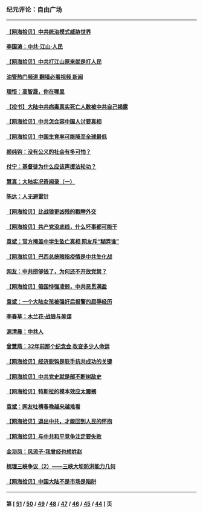 ### 纪元评论：自由广场
---
#### [【网海拾贝】中共统治模式威胁世界](../../pages/nsc993/n12957622.md?05200330) 
#### [李国涛：中共‧江山‧人民](../../pages/nsc993/n12957502.md?05200330) 
#### [【网海拾贝】中共打江山原来就是打人民](../../pages/nsc993/n12954345.md?05200330) 
#### [油管热门频道 翻墙必看视频 新闻](ok?05200330)
#### [理悟：高智晟，你在哪里](../../pages/nsc993/n12953115.md?05200330) 
#### [【投书】大陆中共病毒真实死亡人数被中共自己揭露](../../pages/nsc993/n12953050.md?05200330) 
#### [【网海拾贝】中共怎会容中国人讨要真相](../../pages/nsc993/n12952161.md?05200330) 
#### [【网海拾贝】中国生育率可能降至全球最低](../../pages/nsc993/n12948793.md?05200330) 
#### [颜纯钩：没有公义的社会有多可怕？](../../pages/nsc993/n12947626.md?05200330) 
#### [付宁：基督徒为什么应该声援法轮功？](../../pages/nsc993/n12947233.md?05200330) 
#### [慧真：大陆实况奇闻录（一）](../../pages/nsc993/n12945811.md?05200330) 
#### [陈达：人无避雷针](../../pages/nsc993/n12947098.md?05200330) 
#### [【网海拾贝】比战狼更凶残的戳瞎外交](../../pages/nsc993/n12945717.md?05200330) 
#### [【网海拾贝】共产党没底线，什么坏事都可能干](../../pages/nsc993/n12942090.md?05200330) 
#### [袁斌：官方掩盖中学生坠亡真相 网友斥“糊弄谁”](../../pages/nsc993/n12942029.md?05200330) 
#### [【网海拾贝】巴西总统暗指疫情是中共生化战](../../pages/nsc993/n12938999.md?05200330) 
#### [网友：中共捞够钱了，为何还不开放党禁？](../../pages/nsc993/n12938952.md?05200330) 
#### [【网海拾贝】俄国恃强凌弱，中共恶贯满盈](../../pages/nsc993/n12936626.md?05200330) 
#### [袁斌：一个大陆女孩被强奸后报警的屈辱经历](../../pages/nsc993/n12936547.md?05200330) 
#### [李春草：木兰花·战狼与美谍](../../pages/nsc993/n12935995.md?05200330) 
#### [源清晨：中共人](../../pages/nsc993/n12935589.md?05200330) 
#### [曾慧燕：32年前那个纪念会 改变多少人命运](../../pages/nsc993/n12934233.md?05200330) 
#### [【网海拾贝】经济脱钩是联手抗共成功的关键](../../pages/nsc993/n12934176.md?05200330) 
#### [【网海拾贝】中共党史就是部不断树敌史](../../pages/nsc993/n12932844.md?05200330) 
#### [【网海拾贝】特斯拉的模本效应太震撼](../../pages/nsc993/n12925626.md?05200330) 
#### [袁斌：网友吐槽春晚越来越难看](../../pages/nsc993/n12750619.md?05200330) 
#### [【网海拾贝】退出中共，才能回到人民的怀抱](../../pages/nsc993/n12352634.md?05200330) 
#### [【网海拾贝】与中共和平竞争注定要失败](../../pages/nsc993/n12923326.md?05200330) 
#### [金浴凤：风流子‧我曾经也想姓赵](../../pages/nsc993/n12920911.md?05200330) 
#### [梳理三峡争议（2）——三峡大坝防洪能力几何](../../pages/nsc993/n12920173.md?05200330) 
#### [【网海拾贝】中国大陆不是市场是陷阱](../../pages/nsc993/n12920143.md?05200330) 

---
#### 第 [ [51](./51.md?05200330) / [50](./50.md?05200330) / [49](./49.md?05200330) / [48](./48.md?05200330) / [47](./47.md?05200330) / [46](./46.md?05200330) / [45](./45.md?05200330) / [44](./44.md?05200330) ] 页
